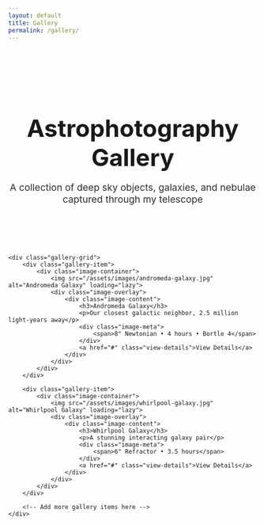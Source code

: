 ```yaml
---
layout: default
title: Gallery
permalink: /gallery/
---
```


<div class="container">
    <div class="gallery-header">
        <h1>Astrophotography Gallery</h1>
        <p>A collection of deep sky objects, galaxies, and nebulae captured through my telescope</p>
    </div>

    <div class="gallery-grid">
        <div class="gallery-item">
            <div class="image-container">
                <img src="/assets/images/andromeda-galaxy.jpg" alt="Andromeda Galaxy" loading="lazy">
                <div class="image-overlay">
                    <div class="image-content">
                        <h3>Andromeda Galaxy</h3>
                        <p>Our closest galactic neighbor, 2.5 million light-years away</p>
                        <div class="image-meta">
                            <span>8" Newtonian • 4 hours • Bortle 4</span>
                        </div>
                        <a href="#" class="view-details">View Details</a>
                    </div>
                </div>
            </div>
        </div>

        <div class="gallery-item">
            <div class="image-container">
                <img src="/assets/images/whirlpool-galaxy.jpg" alt="Whirlpool Galaxy" loading="lazy">
                <div class="image-overlay">
                    <div class="image-content">
                        <h3>Whirlpool Galaxy</h3>
                        <p>A stunning interacting galaxy pair</p>
                        <div class="image-meta">
                            <span>6" Refractor • 3.5 hours</span>
                        </div>
                        <a href="#" class="view-details">View Details</a>
                    </div>
                </div>
            </div>
        </div>

        <!-- Add more gallery items here -->
    </div>
</div>

<style>
.gallery-header {
    text-align: center;
    padding: 4rem 0 2rem;
    border-bottom: 1px solid var(--border-color);
    margin-bottom: 3rem;
}

.gallery-header h1 {
    font-size: clamp(2.5rem, 5vw, 3.5rem);
    font-weight: 700;
    color: var(--text-color);
    margin-bottom: 1rem;
    font-family: var(--font-mono);
}

.gallery-header p {
    font-size: 1.2rem;
    color: var(--accent-color);
    opacity: 0.9;
}

.gallery-grid {
    display: grid;
    grid-template-columns: repeat(auto-fill, minmax(300px, 1fr));
    gap: 2rem;
}

.gallery-item {
    position: relative;
    border-radius: 12px;
    overflow: hidden;
    background: var(--card-bg);
    transition: all 0.3s ease;
    cursor: pointer;
}

.gallery-item:hover {
    transform: translateY(-4px);
    box-shadow: var(--shadow-lg);
}

.image-container {
    position: relative;
    aspect-ratio: 4/3;
    overflow: hidden;
}

.image-container img {
    width: 100%;
    height: 100%;
    object-fit: cover;
    transition: transform 0.3s ease;
}

.gallery-item:hover .image-container img {
    transform: scale(1.05);
}

.image-overlay {
    position: absolute;
    bottom: 0;
    left: 0;
    right: 0;
    background: linear-gradient(transparent, rgba(0, 0, 0, 0.8));
    padding: 2rem 1.5rem 1.5rem;
    transform: translateY(100%);
    transition: transform 0.3s ease;
}

.gallery-item:hover .image-overlay {
    transform: translateY(0);
}

.image-content h3 {
    color: var(--text-color);
    font-size: 1.25rem;
    margin-bottom: 0.5rem;
    font-weight: 600;
}

.image-content p {
    color: #b0b0b0;
    font-size: 0.9rem;
    margin-bottom: 0.75rem;
    line-height: 1.4;
}

.image-meta {
    font-size: 0.8rem;
    color: var(--accent-color);
    font-family: var(--font-mono);
    margin-bottom: 1rem;
    opacity: 0.8;
}

.view-details {
    display: inline-block;
    padding: 0.5rem 1rem;
    background: var(--accent-color);
    color: var(--bg-color);
    text-decoration: none;
    border-radius: 6px;
    font-size: 0.85rem;
    font-weight: 500;
    transition: all 0.3s ease;
}

.view-details:hover {
    background: #4cd4b0;
    transform: translateY(-1px);
}

@media (max-width: 768px) {
    .gallery-header {
        padding: 3rem 0 1.5rem;
        margin-bottom: 2rem;
    }

    .gallery-grid {
        gap: 1.5rem;
    }
}

@media (max-width: 480px) {
    .gallery-grid {
        grid-template-columns: 1fr;
        gap: 1rem;
    }

    .image-overlay {
        padding: 1.5rem 1rem 1rem;
    }

    .image-content h3 {
        font-size: 1.1rem;
    }

    .image-content p {
        font-size: 0.85rem;
    }
}
</style> 
